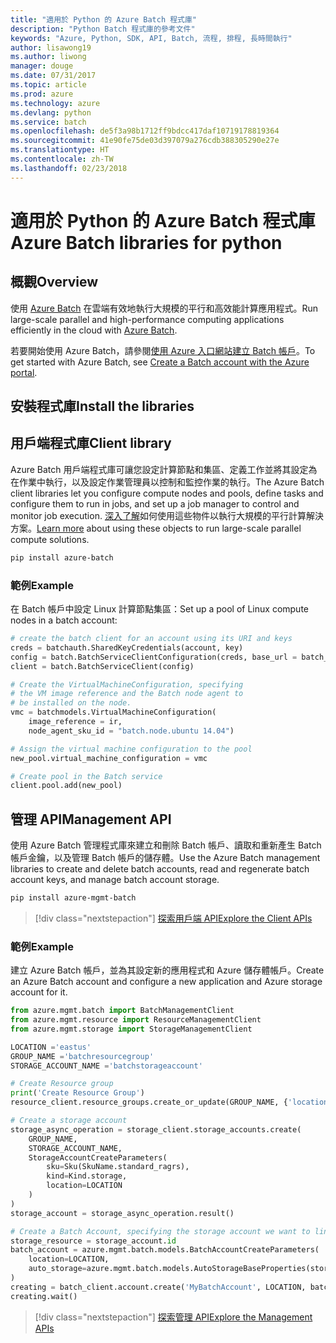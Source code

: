 ```yaml
---
title: "適用於 Python 的 Azure Batch 程式庫"
description: "Python Batch 程式庫的參考文件"
keywords: "Azure, Python, SDK, API, Batch, 流程, 排程, 長時間執行"
author: lisawong19
ms.author: liwong
manager: douge
ms.date: 07/31/2017
ms.topic: article
ms.prod: azure
ms.technology: azure
ms.devlang: python
ms.service: batch
ms.openlocfilehash: de5f3a98b1712ff9bdcc417daf10719178819364
ms.sourcegitcommit: 41e90fe75de03d397079a276cdb388305290e27e
ms.translationtype: HT
ms.contentlocale: zh-TW
ms.lasthandoff: 02/23/2018
---
```

# <a name="azure-batch-libraries-for-python"></a><span data-ttu-id="920f1-104">適用於 Python 的 Azure Batch 程式庫</span><span class="sxs-lookup"><span data-stu-id="920f1-104">Azure Batch libraries for python</span></span>

## <a name="overview"></a><span data-ttu-id="920f1-105">概觀</span><span class="sxs-lookup"><span data-stu-id="920f1-105">Overview</span></span>

<span data-ttu-id="920f1-106">使用 [Azure Batch](/azure/batch/batch-technical-overview) 在雲端有效地執行大規模的平行和高效能計算應用程式。</span><span class="sxs-lookup"><span data-stu-id="920f1-106">Run large-scale parallel and high-performance computing applications efficiently in the cloud with [Azure Batch](/azure/batch/batch-technical-overview).</span></span>   

<span data-ttu-id="920f1-107">若要開始使用 Azure Batch，請參閱[使用 Azure 入口網站建立 Batch 帳戶](/azure/batch/batch-account-create-portal)。</span><span class="sxs-lookup"><span data-stu-id="920f1-107">To get started with Azure Batch, see [Create a Batch account with the Azure portal](/azure/batch/batch-account-create-portal).</span></span>

## <a name="install-the-libraries"></a><span data-ttu-id="920f1-108">安裝程式庫</span><span class="sxs-lookup"><span data-stu-id="920f1-108">Install the libraries</span></span>

## <a name="client-library"></a><span data-ttu-id="920f1-109">用戶端程式庫</span><span class="sxs-lookup"><span data-stu-id="920f1-109">Client library</span></span>
<span data-ttu-id="920f1-110">Azure Batch 用戶端程式庫可讓您設定計算節點和集區、定義工作並將其設定為在作業中執行，以及設定作業管理員以控制和監控作業的執行。</span><span class="sxs-lookup"><span data-stu-id="920f1-110">The Azure Batch client libraries let you configure compute nodes and pools, define tasks and configure them to run in jobs, and set up a job manager to control and monitor job execution.</span></span> <span data-ttu-id="920f1-111">[深入了解](/azure/batch/batch-api-basics)如何使用這些物件以執行大規模的平行計算解決方案。</span><span class="sxs-lookup"><span data-stu-id="920f1-111">[Learn more](/azure/batch/batch-api-basics) about using these objects to run large-scale parallel compute solutions.</span></span>

```bash
pip install azure-batch
```
### <a name="example"></a><span data-ttu-id="920f1-112">範例</span><span class="sxs-lookup"><span data-stu-id="920f1-112">Example</span></span>

<span data-ttu-id="920f1-113">在 Batch 帳戶中設定 Linux 計算節點集區：</span><span class="sxs-lookup"><span data-stu-id="920f1-113">Set up a pool of Linux compute nodes in a batch account:</span></span>

```python
# create the batch client for an account using its URI and keys
creds = batchauth.SharedKeyCredentials(account, key)
config = batch.BatchServiceClientConfiguration(creds, base_url = batch_url)
client = batch.BatchServiceClient(config)

# Create the VirtualMachineConfiguration, specifying
# the VM image reference and the Batch node agent to
# be installed on the node.
vmc = batchmodels.VirtualMachineConfiguration(
    image_reference = ir,
    node_agent_sku_id = "batch.node.ubuntu 14.04")

# Assign the virtual machine configuration to the pool
new_pool.virtual_machine_configuration = vmc

# Create pool in the Batch service
client.pool.add(new_pool)
```

## <a name="management-api"></a><span data-ttu-id="920f1-114">管理 API</span><span class="sxs-lookup"><span data-stu-id="920f1-114">Management API</span></span>
<span data-ttu-id="920f1-115">使用 Azure Batch 管理程式庫來建立和刪除 Batch 帳戶、讀取和重新產生 Batch 帳戶金鑰，以及管理 Batch 帳戶的儲存體。</span><span class="sxs-lookup"><span data-stu-id="920f1-115">Use the Azure Batch management libraries to create and delete batch accounts, read and regenerate batch account keys, and manage batch account storage.</span></span>

```bash
pip install azure-mgmt-batch
```
> [!div class="nextstepaction"]
> [<span data-ttu-id="920f1-116">探索用戶端 API</span><span class="sxs-lookup"><span data-stu-id="920f1-116">Explore the Client APIs</span></span>](/python/api/overview/azure/batch/client)

### <a name="example"></a><span data-ttu-id="920f1-117">範例</span><span class="sxs-lookup"><span data-stu-id="920f1-117">Example</span></span>
<span data-ttu-id="920f1-118">建立 Azure Batch 帳戶，並為其設定新的應用程式和 Azure 儲存體帳戶。</span><span class="sxs-lookup"><span data-stu-id="920f1-118">Create an Azure Batch account and configure a new application and Azure storage account for it.</span></span>

```python
from azure.mgmt.batch import BatchManagementClient
from azure.mgmt.resource import ResourceManagementClient
from azure.mgmt.storage import StorageManagementClient

LOCATION ='eastus'
GROUP_NAME ='batchresourcegroup'
STORAGE_ACCOUNT_NAME ='batchstorageaccount'

# Create Resource group
print('Create Resource Group')
resource_client.resource_groups.create_or_update(GROUP_NAME, {'location': LOCATION})

# Create a storage account
storage_async_operation = storage_client.storage_accounts.create(
    GROUP_NAME,
    STORAGE_ACCOUNT_NAME,
    StorageAccountCreateParameters(
        sku=Sku(SkuName.standard_ragrs),
        kind=Kind.storage,
        location=LOCATION
    )
)
storage_account = storage_async_operation.result()

# Create a Batch Account, specifying the storage account we want to link
storage_resource = storage_account.id
batch_account = azure.mgmt.batch.models.BatchAccountCreateParameters(
    location=LOCATION,
    auto_storage=azure.mgmt.batch.models.AutoStorageBaseProperties(storage_resource)
)
creating = batch_client.account.create('MyBatchAccount', LOCATION, batch_account)
creating.wait()
```

> [!div class="nextstepaction"]
> [<span data-ttu-id="920f1-119">探索管理 API</span><span class="sxs-lookup"><span data-stu-id="920f1-119">Explore the Management APIs</span></span>](/python/api/overview/azure/batch/management)